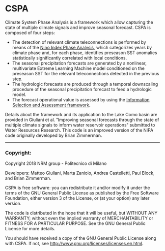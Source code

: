 # CSPA
Climate System Phase Analysis is a framework which allow capturing the state of multiple climate signals and improve seasonal forecast. CSPA is composed of four steps:  
- The detection of relevant climate teleconnections is performed by means of the [Nino Index Phase Analysis](https://agupubs.onlinelibrary.wiley.com/doi/full/10.1002/2015WR017644), which categorizes years by climate phase and, for each phase, identifies preseason SST anomalies statistically significantly correlated with local conditions.
- The seasonal precipitation forecasts are generated by a nonlinear, multivariate Extreme Learning Machine model conditioned on the preseason SST for the relevant teleconnections detected in the previous step.
- The hydrologic forecasts are produced through a temporal downscaling procedure of the seasonal precipitation forecast to feed a hydrologic model.
- The forecast operational value is assessed by using the [Information Selection and Assessment framework](https://agupubs.onlinelibrary.wiley.com/doi/full/10.1002/2015WR017044).

Details about the framework and its application to the Lake Como basin are provided in Giuliani et al. "Improving seasonal forecasts through the state of multiple climate signals to inform water reservoir operations" submitted to Water Resources Research. This code is an improved version of the NIPA code originally developed by Brian Zimmerman.


----
### Copyright:

Copyright 2018 NRM group - Politecnico di Milano

Developers: Matteo Giuliani, Marta Zaniolo, Andrea Castelletti, Paul Block, and Brian Zimmerman.

CSPA is free software: you can redistribute it and/or modify it under the terms of the GNU General Public License as published by the Free Software Foundation, either version 3 of the License, or (at your option) any later version.

The code is distributed in the hope that it will be useful, but WITHOUT ANY WARRANTY; without even the implied warranty of MERCHANTABILITY or FITNESS FOR A PARTICULAR PURPOSE.  See the GNU General Public License for more details.

You should have received a copy of the GNU General Public License along with CSPA.  If not, see <http://www.gnu.org/licenses/licenses.en.html>.

